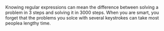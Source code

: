 Knowing regular expressions can mean the difference between solving a problem in 3 steps and solving it in 3000 steps. When you are smart, you forget that the problems you solce with several keystrokes can take most peoplea lengthy time.
